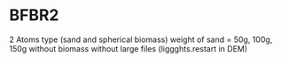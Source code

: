 # BFBR2

2 Atoms type (sand and spherical biomass)
weight of sand = 50g, 100g, 150g
without biomass 
without large files (liggghts.restart in DEM)

